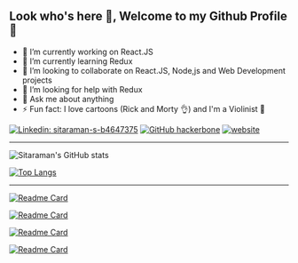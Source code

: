 ## Look who's here 👀, Welcome to my Github Profile 👋

- 🔭 I’m currently working on React.JS
- 🌱 I’m currently learning Redux
- 👯 I’m looking to collaborate on React.JS, Node,js and Web Development projects
- 🤔 I’m looking for help with Redux
- 💬 Ask me about anything
- ⚡ Fun fact: I love cartoons (Rick and Morty 👌) and I'm a Violinist 🎻

[![Linkedin: sitaraman-s-b4647375](https://img.shields.io/badge/-Sitaraman-blue?style=flat-square&logo=Linkedin&logoColor=white&link=https://www.linkedin.com/in/sitaraman-s-b4647375/)](https://www.linkedin.com/in/sitaraman-s-b4647375/)
[![GitHub hackerbone](https://img.shields.io/github/followers/hackerbone?label=follow&style=social)](https://github.com/iampawan)
[![website](https://img.shields.io/badge/PortfolioWebsite-Sitaraman-2648ff?style=flat-square&logo=google-chrome)](https://hackerbone.github.io/)

---

![Sitaraman's GitHub stats](https://github-readme-stats.vercel.app/api?username=hackerbone&show_icons=true&theme=radical)

[![Top Langs](https://github-readme-stats.vercel.app/api/top-langs/?username=hackerbone&langs_count=8&theme=radical)](https://github.com/hackerbone)

---

[![Readme Card](https://github-readme-stats.vercel.app/api/pin/?username=hackerbone&repo=hackerbone.github.io&theme=radical)](https://github.com/hackerbone/hackerbone.github.io)


[![Readme Card](https://github-readme-stats.vercel.app/api/pin/?username=hackerbone&repo=otic&theme=radical)](https://github.com/hackerbone/otic)

[![Readme Card](https://github-readme-stats.vercel.app/api/pin/?username=hackerbone&repo=encredx-react&theme=radical)](https://github.com/hackerbone/encredx-react)

[![Readme Card](https://github-readme-stats.vercel.app/api/pin/?username=hackerbone&repo=hyperloop-clone&theme=radical)](https://github.com/hackerbone/hyperloop-clone)
